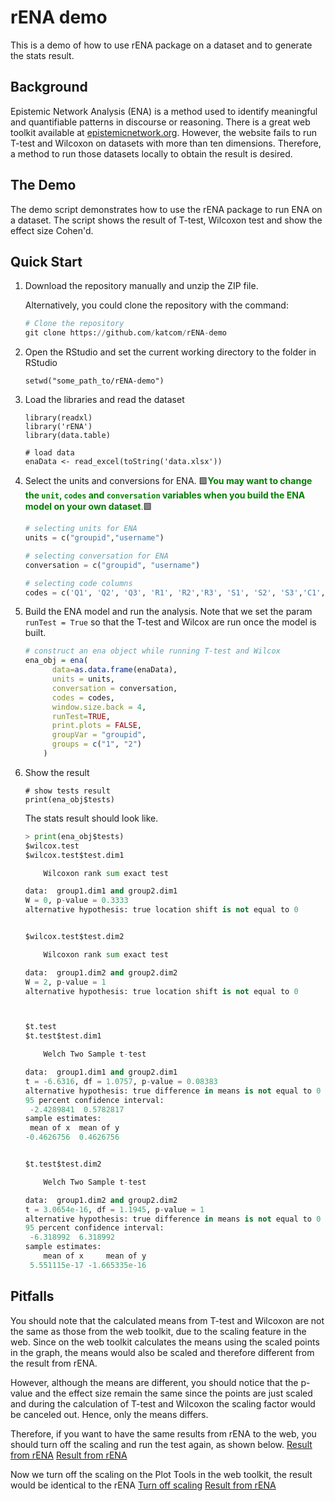 # rENA demo
This is a demo of how to use rENA package on a dataset and to generate the stats result.

## Background
Epistemic Network Analysis (ENA) is a method used to identify meaningful and quantifiable patterns in discourse or reasoning. There is a great web toolkit available at [epistemicnetwork.org](https://www.epistemicnetwork.org/resources/). However, the website fails to run T-test and Wilcoxon  on datasets with more than ten dimensions. Therefore, a method to run those datasets locally to obtain the result is desired.

## The Demo
The demo script demonstrates how to use the rENA package to run ENA on a dataset. The script shows the result of T-test, Wilcoxon test and show the effect size Cohen'd. 

## Quick Start
1. Download the repository manually and unzip the ZIP file.

	Alternatively, you could clone the repository with the command:
	```python
	# Clone the repository
	git clone https://github.com/katcom/rENA-demo
	```
 2. Open the RStudio and set the current working directory to the folder in RStudio
	```
	setwd("some_path_to/rENA-demo")
	```
3. Load the libraries and read the dataset
	```
	library(readxl)
	library('rENA')
	library(data.table)
	
	# load data
	enaData <- read_excel(toString('data.xlsx'))
	```
4. Select the units and conversions for ENA. 🟩<span style="color:green">**You may want to change the `unit`, `codes` and `conversation` variables when you build the ENA model on your own dataset**.</span>🟩
	```python
	# selecting units for ENA
	units = c("groupid","username")
	
	# selecting conversation for ENA
	conversation = c("groupid", "username")
	
	# selecting code columns 
	codes = c('Q1', 'Q2', 'Q3', 'R1', 'R2','R3', 'S1', 'S2', 'S3','C1', 'C2', 'C3')
	```
5. Build the ENA model and run the analysis. Note that we set the param `runTest = True` so that the T-test and Wilcox are run once the model is built.
	```R
	# construct an ena object while running T-test and Wilcox
	ena_obj = ena(
		  data=as.data.frame(enaData),
		  units = units,
		  conversation = conversation,
		  codes = codes,
		  window.size.back = 4,
		  runTest=TRUE,
		  print.plots = FALSE,
		  groupVar = "groupid",
		  groups = c("1", "2")
		)
	```

6. Show the result
	```
	# show tests result
	print(ena_obj$tests)
	```
	The stats result should look like.
	```python
	> print(ena_obj$tests)
	$wilcox.test
	$wilcox.test$test.dim1

		Wilcoxon rank sum exact test

	data:  group1.dim1 and group2.dim1
	W = 0, p-value = 0.3333
	alternative hypothesis: true location shift is not equal to 0


	$wilcox.test$test.dim2

		Wilcoxon rank sum exact test

	data:  group1.dim2 and group2.dim2
	W = 2, p-value = 1
	alternative hypothesis: true location shift is not equal to 0



	$t.test
	$t.test$test.dim1

		Welch Two Sample t-test

	data:  group1.dim1 and group2.dim1
	t = -6.6316, df = 1.0757, p-value = 0.08383
	alternative hypothesis: true difference in means is not equal to 0
	95 percent confidence interval:
	 -2.4289841  0.5782817
	sample estimates:
	 mean of x  mean of y 
	-0.4626756  0.4626756 


	$t.test$test.dim2

		Welch Two Sample t-test

	data:  group1.dim2 and group2.dim2
	t = 3.0654e-16, df = 1.1945, p-value = 1
	alternative hypothesis: true difference in means is not equal to 0
	95 percent confidence interval:
	 -6.318992  6.318992
	sample estimates:
		mean of x     mean of y 
	 5.551115e-17 -1.665335e-16 
	```

## Pitfalls
You should note that the calculated means from T-test and Wilcoxon are not the same as those from the web toolkit, due to the scaling feature in the web. Since on the web toolkit calculates the means using the scaled points in the graph, the means would also be scaled and therefore different from the result from rENA. 

However, although the means are different, you should notice that the p-value and the effect size remain the same since the points are just scaled and during the calculation of T-test and Wilcoxon the scaling factor would be canceled out. Hence, only the means differs.

Therefore, if you want to have the same results from rENA to the web, you should turn off the scaling and run the test again, as shown below. 
[Result from rENA](https://github.com/katcom/rENA-demo/images/Result_in_rENA.JPG)
[Result from rENA](https://github.com/katcom/rENA-demo/images/Result_with_scaling_on.JPG.JPG)

Now we turn off the scaling on the Plot Tools in the web toolkit, the result would be identical to the rENA
[Turn off scaling](https://github.com/katcom/rENA-demo/images/turn_off_scaling.JPG)
[Result from rENA](https://github.com/katcom/rENA-demo/images/Result_with_scaling_off.JPG.JPG)